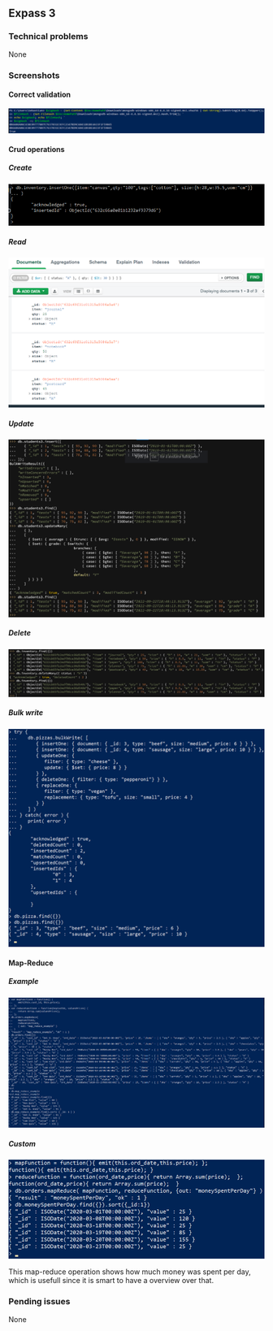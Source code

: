 ## Expass 3

### Technical problems
None

### Screenshots
#### Correct validation
![correct_validation](expass3/Screenshots/SHA256Validation.png)

#### Crud operations
##### Create
![create](expass3/Screenshots/Create.png)

##### Read
![read](expass3/Screenshots/Read.png)

##### Update
![update](expass3/Screenshots/Update.png)

##### Delete
![delete](expass3/Screenshots/Delete.png)

##### Bulk write
![bulkWrite](expass3/Screenshots/BulkWrite.png)

#### Map-Reduce
##### Example
![mapReduceExample](expass3/Screenshots/MapReduceExample.png)

##### Custom
![mapReduceCustom](expass3/Screenshots/MapReduceCustom.png)

This map-reduce operation shows how much money was spent per day, which is usefull since it is smart to have a overview over that.

### Pending issues
None
